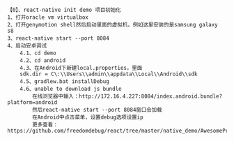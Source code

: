 
    【0】、react-native init demo 项目初始化
    1、打开oracle vm virtualbox
    2、打开genymotion shell然后启动里面的虚拟机，例如这里安装的是samsung galaxy s8
    3、react-native start --port 8084
    4、启动安卓调试
        4.1、cd demo
        4.2、cd android
        4.3、在Android下新建local.properties，里面
        sdk.dir = C\:\\Users\\admin\\appdata\\Local\\Android\\sdk
        4.5、gradlew.bat installDebug
        4.6、unable to download js bundle
            在线浏览器中输入：http://172.16.4.227:8084/index.android.bundle?platform=android
            然后react-native start --port 8084窗口会加载
            在Android中点击菜单，设置debug选项设置ip
            更多查看：https://github.com/freedomdebug/react/tree/master/native_demo/AwesomeProject
